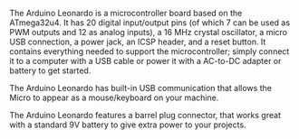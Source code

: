 <FeatureDescription>

The Arduino Leonardo is a microcontroller board based on the ATmega32u4. It has 20 digital input/output pins (of which 7 can be used as PWM outputs and 12 as analog inputs), a 16 MHz crystal oscillator, a micro USB connection, a power jack, an ICSP header, and a reset button. It contains everything needed to support the microcontroller; simply connect it to a computer with a USB cable or power it with a AC-to-DC adapter or battery to get started.

</FeatureDescription>

<FeatureList>

<Feature title="USB communication" image="usb">

The Arduino Leonardo has built-in USB communication that allows the Micro to appear as a mouse/keyboard on your machine.

</Feature>

<Feature title="Battery Connector" image="power">

The Arduino Leonardo features a barrel plug connector, that works great with a standard 9V battery to give extra power to your projects.

</Feature>

</FeatureList>
